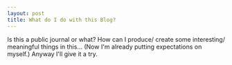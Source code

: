 ```yaml
---
layout: post
title: What do I do with this Blog?
---
```


Is this a public journal or what? How can I produce/ create some interesting/ meaningful things in this... (Now I'm already putting expectations on myself.)
Anyway I'll give it a try.
